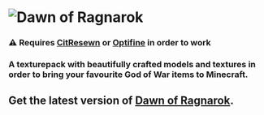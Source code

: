 # ![Dawn of Ragnarok](https://i.imgur.com/tA3Del0.png)

### ⚠ Requires [CitResewn](https://modrinth.com/mod/cit-resewn) or [Optifine](https://www.optifine.net/home) in order to work

### A texturepack with beautifully crafted models and textures in order to bring your favourite God of War items to Minecraft.

## Get the latest version of [Dawn of Ragnarok](https://github.com/Tucanu10/Dawn-of-Ragnarok/releases).
